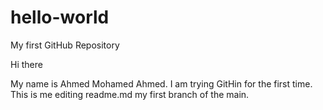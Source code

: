 # hello-world
My first GitHub Repository

Hi there

My name is Ahmed Mohamed Ahmed. I am trying GitHin for the first time. This is me editing readme.md my first branch of the main.
